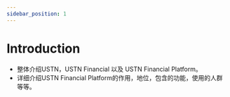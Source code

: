 ```yaml
---
sidebar_position: 1
---
```


# Introduction

- 整体介绍USTN，USTN Financial 以及 USTN Financial Platform。
- 详细介绍USTN Financial Platform的作用，地位，包含的功能，使用的人群等等。

